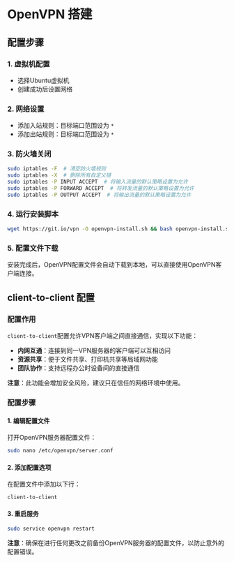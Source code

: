 # OpenVPN 搭建

## 配置步骤

### 1. 虚拟机配置
- 选择Ubuntu虚拟机
- 创建成功后设置网络

### 2. 网络设置
- 添加入站规则：目标端口范围设为 `*`
- 添加出站规则：目标端口范围设为 `*`

### 3. 防火墙关闭
```bash
sudo iptables -F  # 清空防火墙规则
sudo iptables -X  # 删除所有自定义链
sudo iptables -P INPUT ACCEPT  # 将输入流量的默认策略设置为允许
sudo iptables -P FORWARD ACCEPT  # 将转发流量的默认策略设置为允许
sudo iptables -P OUTPUT ACCEPT  # 将输出流量的默认策略设置为允许
```

### 4. 运行安装脚本
```bash
wget https://git.io/vpn -O openvpn-install.sh && bash openvpn-install.sh
```

### 5. 配置文件下载
安装完成后，OpenVPN配置文件会自动下载到本地，可以直接使用OpenVPN客户端连接。

## client-to-client 配置

### 配置作用
`client-to-client`配置允许VPN客户端之间直接通信，实现以下功能：
- **内网互通**：连接到同一VPN服务器的客户端可以互相访问
- **资源共享**：便于文件共享、打印机共享等局域网功能
- **团队协作**：支持远程办公时设备间的直接通信

**注意**：此功能会增加安全风险，建议只在信任的网络环境中使用。

### 配置步骤

#### 1. 编辑配置文件
打开OpenVPN服务器配置文件：
```bash
sudo nano /etc/openvpn/server.conf
```

#### 2. 添加配置选项
在配置文件中添加以下行：
```text
client-to-client
```

#### 3. 重启服务
```bash
sudo service openvpn restart
```

**注意**：确保在进行任何更改之前备份OpenVPN服务器的配置文件，以防止意外的配置错误。 